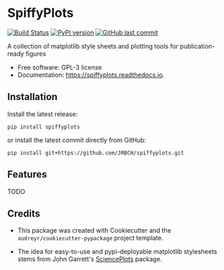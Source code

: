 # SpiffyPlots

[![Build Status](https://travis-ci.com/JRBCH/spiffyplots.svg?token=i92PyxWJ7xxe45sHGGQE&branch=master)](https://travis-ci.com/JRBCH/spiffyplots)
[![PyPI version](https://badge.fury.io/py/spiffyplots.svg)](https://badge.fury.io/py/spiffyplots)
[![GitHub last commit](https://img.shields.io/github/last-commit/google/skia.svg?style=flat)]()

A collection of matplotlib style sheets and plotting tools for publication-ready figures

* Free software: GPL-3 license
* Documentation: https://spiffyplots.readthedocs.io.

## Installation

Install the latest release:

`pip install spiffyplots`

or install the latest commit directly from GitHub:

`pip install git+https://github.com/JRBCH/spiffyplots.git`


## Features

TODO

## Credits

 * This package was created with Cookiecutter and the `audreyr/cookiecutter-pypackage` project template.

 * The idea for easy-to-use and pypi-deployable matplotlib stylesheets stems from John Garrett's
 [SciencePlots](https://github.com/garrettj403/SciencePlots) package.
